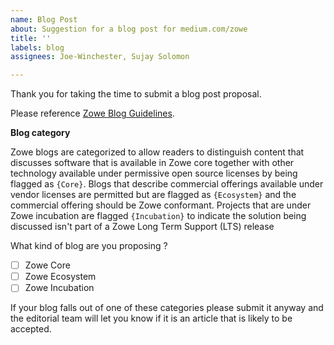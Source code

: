 ```yaml
---
name: Blog Post
about: Suggestion for a blog post for medium.com/zowe
title: ''
labels: blog
assignees: Joe-Winchester, Sujay Solomon

---
```


Thank you for taking the time to submit a blog post proposal.

Please reference [Zowe Blog Guidelines](../../Blogging/blog_guidelines.md).

**Blog category**

Zowe blogs are categorized to allow readers to distinguish content that discusses software that is available in Zowe core together with other technology available under permissive open source licenses by being flagged as `{Core}`.  Blogs that describe commercial offerings available under vendor licenses are permitted but are flagged as `{Ecosystem}` and the commercial offering should be Zowe conformant.  Projects that are under Zowe incubation are flagged `{Incubation}` to indicate the solution being discussed isn't part of a Zowe Long Term Support (LTS) release

What kind of blog are you proposing ?

- [ ] Zowe Core  
- [ ] Zowe Ecosystem  
- [ ] Zowe Incubation

If your blog falls out of one of these categories please submit it anyway and the editorial team will let you know if it is an article that is likely to be accepted.

